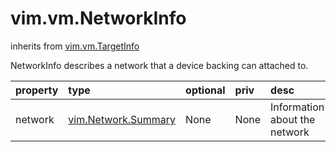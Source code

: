 vim.vm.NetworkInfo
==================
inherits from [vim.vm.TargetInfo](docs/vim.vm.TargetInfo.md)


NetworkInfo describes a network that a device backing   can attached to.

| property | type | optional | priv | desc |
|:---------|:-----|:---------|:-----|:-----|
| network | [vim.Network.Summary](vim.Network.Summary.md "vim.Network.Summary") | None | None | Information about the network |


